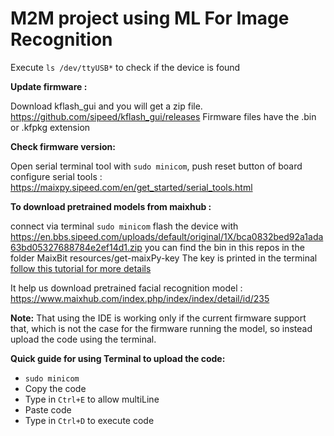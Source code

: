 # M2M project using ML For Image Recognition

Execute `ls /dev/ttyUSB*` to check if the device is found

**Update firmware :**

Download kflash_gui and you will get a zip file.
https://github.com/sipeed/kflash_gui/releases
Firmware files have the .bin or .kfpkg extension

**Check firmware version:**

Open serial terminal tool with `sudo minicom`, push reset button of board
configure serial tools : https://maixpy.sipeed.com/en/get_started/serial_tools.html


**To download pretrained models from maixhub :**

connect via terminal `sudo minicom`
flash the device with https://en.bbs.sipeed.com/uploads/default/original/1X/bca0832bed92a1ada63bd05327688784e2ef14d1.zip
you can find the bin in this repos in the folder MaixBit resources/get-maixPy-key
The key is printed in the terminal
[follow this tutorial for more details](https://blog.sipeed.com/p/1338.html)

It help us download pretrained facial recognition model : https://www.maixhub.com/index.php/index/index/detail/id/235

**Note:** 
That using the IDE is working only if the current firmware support that, which is not the case for the firmware running the model, so instead upload the code using the terminal.

**Quick guide for using Terminal to upload the code:**
- `sudo minicom`
-   Copy the code
-   Type in `Ctrl+E` to allow multiLine
-   Paste code
-   Type in `Ctrl+D` to execute code
